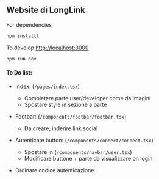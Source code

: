 ## Website di LongLink
For dependencies
```bash
npm installl
```

To develop [http://localhost:3000](http://localhost:3000) 
```bash
npm run dev
```

#### To Do list:
- Index: (```/pages/index.tsx```)
    - Completare parte user/developer come da imagini
    - Spostare style in sezione a parte

- Footbar: (```/components/footbar/footbar.tsx```)
    - Da creare, inderire link social    

- Autenticate button: (```/components/connect/connect.tsx```)
    - Spostare in (```/components/navbar/user.tsx```)
    - Modificare buttone + parte da visualizzare on login 

- Ordinare codice autenticazione

